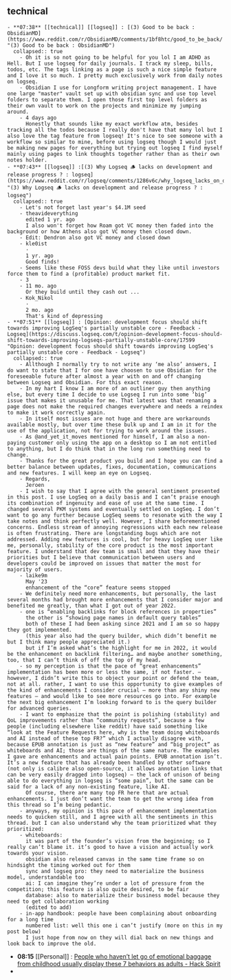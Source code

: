## technical
	- **07:38** [[technical]] [[logseq]] : [(3) Good to be back : ObsidianMD](https://www.reddit.com/r/ObsidianMD/comments/1bf8htc/good_to_be_back/ "(3) Good to be back : ObsidianMD")
	  collapsed:: true
		- Oh it is so not going to be helpful for you lol I am ADHD as Hell. But I use logseq for daily journals. I track my sleep, bills, todos, etc. The tags linking as a page is such a nice simple feature and I love it so much. I pretty much exclusively work from daily notes on logseq.
		- Obsidian I use for Longform writing project management. I have one large "master" vault set up with obsidian sync and use top level folders to separate them. I open those first top level folders as their own vault to work on the projects and minimize my jumping around.
		- 4 days ago
		  Honestly that sounds like my exact workflow atm, besides tracking all the todos because I really don't have that many lol but I also love the tag feature from logseq! It's nice to see someone with a workflow so similar to mine, before using logseq though I would just be making new pages for everything but trying out logseq I find myself mainly using pages to link thoughts together rather than as their own notes holder.
	- **07:43** [[logseq]] :[(3) Why Logseq 🪵 lacks on development and release progress ? : logseq](https://www.reddit.com/r/logseq/comments/1286v6c/why_logseq_lacks_on_development_and_release/ "(3) Why Logseq 🪵 lacks on development and release progress ? : logseq")
	  collapsed:: true
		- Let's not forget last year's $4.1M seed
		- theavideverything
		  edited 1 yr. ago
		  I also won't forget how Roam got VC money then faded into the background or how Athens also got VC money then closed down.
		- Edit: Dendron also got VC money and closed down
		- kle0ist
		  ·
		  1 yr. ago
		  Good finds!
		- Seems like these FOSS devs build what they like until investors force them to find a (profitable) product market fit.
		- 3
		- 11 mo. ago
		  Or they build until they cash out ...
		- Kok_Nikol
		  ·
		  2 mo. ago
		  That's kind of depressing
	- **07:51** [[logseq]] : [Opinion: development focus should shift towards improving LogSeq's partially unstable core - Feedback - Logseq](https://discuss.logseq.com/t/opinion-development-focus-should-shift-towards-improving-logseqs-partially-unstable-core/17599 "Opinion: development focus should shift towards improving LogSeq's partially unstable core - Feedback - Logseq")
	  collapsed:: true
		- Allthough I normally try to not write any ‘me also’ answers, I do want to state that I for one have choosen to use Obsidian for the foreseeable future after almost a year with on and off changing between Logseq and Obsidian. For this exact reason.
		- In my hart I know I am more of an outliner guy then anything else, but every time I decide to use Logseq I run into some ‘big’ issue that makes it unusable for me. That latest was that renaming a page does not make the required changes everywhere and needs a reindex to make it work correctly again.
		- In itself most issues are not huge and there are workarounds available mostly, but over time these bulk up and I am in it for the use of the application, not for trying to work around the issues.
		- As @and_yet_it_moves mentioned for himself, I am also a non-paying customer only using the app on a desktop so I am not entitled to anything, but I do think that in the long run something need to change.
		- Thanks for the great product you build and I hope you can find a better balance between updates, fixes, documentation, communications and new features. I will keep an eye on Logseq.
		- Regards,
		  Jeroen
		- I wish to say that I agree with the general sentiment presented in this post. I use LogSeq on a daily basis and I can’t praise enough its combination of ingenuity and ease of use at the same time. I changed several PKM systems and eventually settled on LogSeq. I don’t want to go any further because LogSeq seems to resonate with the way I take notes and think perfectly well. However, I share beforementioned concerns. Endless stream of annoying regressions with each new release is often frustrating. There are longstanding bugs which are not addressed. Adding new features is cool, but for heavy LogSeq user like me, personally, stability of the core product is the most important feature. I understand that dev team is small and that they have their priorities but I believe that communication between users and developers could be improved on issues that matter the most for majority of users.
		- laike9m
		  May '23
		  enhancement of the “core” feature seems stopped
		- We definitely need more enhancements, but personally, the last several months had brought more enhancements that I consider major and benefited me greatly, than what I got out of year 2022.
		- one is “enabling backlinks for block references in properties”
		  the other is “showing page names in default query tables”
		  both of these I had been asking since 2021 and I am so so happy they got implemented.
		  (this year also had the query builder, which didn’t benefit me but I think many people appreciated it.)
		  but if I’m asked what’s the highlight for me in 2022, it would be the enhancement on backlink filtering… and maybe another something, too, that I can’t think of off the top of my head.
		- so my perception is that the pace of “great enhancements” implementation has been more or less the same, if not faster. — however, I didn’t write this to object your point or defend the team, not at all. rather, I want to use this opportunity to give examples of the kind of enhancements I consider crucial — more than any shiny new features — and would like to see more resources go into. For example the next big enhancement I’m looking forward to is the query builder for advanced queries.
		- I want to emphasize that the point is polishing (stability) and QoL improvements rather than “community requests”, because a few people (including elsewhere like reddit) have said something like “look at the Feature Requests here, why is the team doing whiteboards and AI instead of these top FR?” which I actually disagree with, because EPUB annotation is just as “new feature” and “big project” as whiteboards and AI; those are things of the same nature. The examples I gave are enhancements and actual pain points. EPUB annotation isn’t. It’s a new feature that has already been handled by other software (not only is calibre also open-source, it allows annotation links that can be very easily dragged into logseq) — the lack of unison of being able to do everything in logseq is “some pain”, but the same can be said for a lack of any non-existing feature, like AI.
		  Of course, there are many top FR here that are actual enhancements. I just don’t want the team to get the wrong idea from this thread so I’m being pedantic.
		- anyways, my opinion is this pace of enhancement implementation needs to quicken still, and I agree with all the sentiments in this thread. but I can also understand why the team prioritized what they prioritized:
		- whiteboards:
		  it was part of the founder’s vision from the beginning; so I really can’t blame it. it’s good to have a vision and actually work towards your vision.
		  obsidian also released canvas in the same time frame so on hindsight the timing worked out for them
		  sync and logseq pro: they need to materialize the business model, understandable too
		  ai: I can imagine they’re under a lot of pressure from the competition; this feature is also quite desired, to be fair
		  database: also to materialize their business model because they need to get collaboration working
		  (edited to add)
		- in-app handbook: people have been complaining about onboarding for a long time
		  numbered list: well this one i can’t justify (more on this in my post below)
		  I just hope from now on they will dial back on new things and look back to improve the old.
- **08:15** [[Personal]] : [People who haven’t let go of emotional baggage from childhood usually display these 7 behaviors as adults - Hack Spirit](https://hackspirit.com/people-who-havent-let-go-of-emotional-baggage-from-childhood-usually-display-these-behaviors-as-adults/ "People who haven’t let go of emotional baggage from childhood usually display these 7 behaviors as adults - Hack Spirit")
-